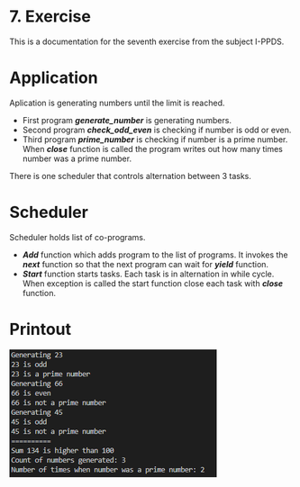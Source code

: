 # 7. Exercise
This is a documentation for the seventh exercise from the subject I-PPDS.

# Application
Aplication is generating numbers until the limit is reached.
-   First program ***generate_number*** is generating numbers.
-   Second program ***check_odd_even*** is checking if number is odd or even.
-   Third program ***prime_number*** is checking if number is a prime number. When ***close*** function is called the program writes out how many times number was a prime number.

There is one scheduler that controls alternation between 3 tasks.

# Scheduler
Scheduler holds list of co-programs.
-   ***Add*** function which adds program to the list of programs. It invokes the ***next*** function so that the next program can wait for ***yield*** function.
-   ***Start*** function starts tasks. Each task is in alternation in while cycle. When exception is called the start function close each task with ***close*** function.

# Printout

![Bad Release](https://raw.githubusercontent.com/Rokulus/I-PPDS_Procka/07/images/printout.png)
